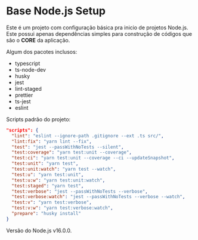 # Base Node.js Setup

Este é um projeto com configuração básica pra inicio de projetos Node.js. Este possui apenas dependências simples para construção de códigos que são o **CORE** da aplicação.

Algum dos pacotes inclusos:

- typescript
- ts-node-dev
- husky
- jest
- lint-staged
- prettier
- ts-jest
- eslint

Scripts padrão do projeto:

```json
"scripts": {
  "lint": "eslint --ignore-path .gitignore --ext .ts src/",
  "lint:fix": "yarn lint --fix",
  "test": "jest --passWithNoTests --silent",
  "test:coverage": "yarn test:unit --coverage",
  "test:ci": "yarn test:unit --coverage --ci --updateSnapshot",
  "test:unit": "yarn test",
  "test:unit:watch": "yarn test --watch",
  "test:u": "yarn test:unit",
  "test:u:w": "yarn test:unit:watch",
  "test:staged": "yarn test",
  "test:verbose": "jest --passWithNoTests --verbose",
  "test:verbose:watch": "jest --passWithNoTests --verbose --watch",
  "test:v": "yarn test:verbose",
  "test:v:w": "yarn test:verbose:watch",
  "prepare": "husky install"
}
```

Versão do Node.js v16.0.0.
